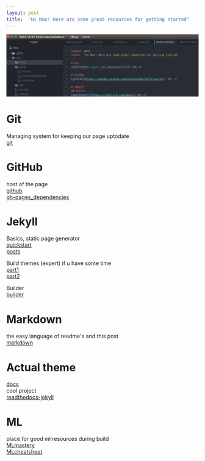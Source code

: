 ```yaml
---
layout: post
title:  "Hi Max! Here are some great resources for getting started"
---
```

![My helpful screenshot](/assets/screenshot.png)

# Git
Managing system for keeping our page uptodate <br />
[git](https://git-scm.com/book/en/v2) <br />

# GitHub
host of the page <br />
[github](https://guides.github.com/activities/hello-world/) <br />
[gh-pages_dependencies](https://pages.github.com/versions/) <br />

# Jekyll
Basics, static page generator<br />
[quickstart](https://jekyllrb.com/docs/) <br />
[posts](https://jekyllrb.com/docs/posts/) <br />

Build themes (expert) if u have some time <br />
[part1](https://www.siteleaf.com/blog/making-your-first-jekyll-theme-part-1/) <br />
[part2](https://www.siteleaf.com/blog/making-your-first-jekyll-theme-part-2/) <br />

Builder <br />
[builder](https://help.dreamhost.com/hc/en-us/articles/115001070131-Using-Bundler-to-install-Ruby-gems) <br />

# Markdown
the easy language of readme's and this post <br />
[markdown](https://www.markdowntutorial.com/) <br />

# Actual theme
[docs](https://github.com/aksakalli/jekyll-doc-theme/issues/21)<br />
cool project <br />
[readthedocs-jekyll](https://github.com/pawamoy/jekyll-readthedocs) <br />

# ML
place for good ml resources during build <br />
[MLmastery](https://machinelearningmastery.com/) <br />
[MLcheatsheet](https://ml-cheatsheet.readthedocs.io/en/latest/) <br />
